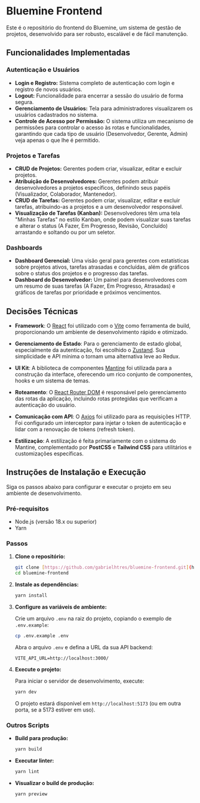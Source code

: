 # Bluemine Frontend

Este é o repositório do frontend do Bluemine, um sistema de gestão de projetos, desenvolvido para ser robusto, escalável e de fácil manutenção.

## Funcionalidades Implementadas

### Autenticação e Usuários

- **Login e Registro:** Sistema completo de autenticação com login e registro de novos usuários.
- **Logout:** Funcionalidade para encerrar a sessão do usuário de forma segura.
- **Gerenciamento de Usuários:** Tela para administradores visualizarem os usuários cadastrados no sistema.
- **Controle de Acesso por Permissão:** O sistema utiliza um mecanismo de permissões para controlar o acesso às rotas e funcionalidades, garantindo que cada tipo de usuário (Desenvolvedor, Gerente, Admin) veja apenas o que lhe é permitido.

### Projetos e Tarefas

- **CRUD de Projetos:** Gerentes podem criar, visualizar, editar e excluir projetos.
- **Atribuição de Desenvolvedores:** Gerentes podem atribuir desenvolvedores a projetos específicos, definindo seus papéis (Visualizador, Colaborador, Mantenedor).
- **CRUD de Tarefas:** Gerentes podem criar, visualizar, editar e excluir tarefas, atribuindo-as a projetos e a um desenvolvedor responsável.
- **Visualização de Tarefas (Kanban):** Desenvolvedores têm uma tela "Minhas Tarefas" no estilo Kanban, onde podem visualizar suas tarefas e alterar o status (A Fazer, Em Progresso, Revisão, Concluído) arrastando e soltando ou por um seletor.

### Dashboards

- **Dashboard Gerencial:** Uma visão geral para gerentes com estatísticas sobre projetos ativos, tarefas atrasadas e concluídas, além de gráficos sobre o status dos projetos e o progresso das tarefas.
- **Dashboard do Desenvolvedor:** Um painel para desenvolvedores com um resumo de suas tarefas (A Fazer, Em Progresso, Atrasadas) e gráficos de tarefas por prioridade e próximos vencimentos.

## Decisões Técnicas

- **Framework**: O [React](https://react.dev/) foi utilizado com o [Vite](https://vitejs.dev/) como ferramenta de build, proporcionando um ambiente de desenvolvimento rápido e otimizado.

- **Gerenciamento de Estado**: Para o gerenciamento de estado global, especialmente da autenticação, foi escolhido o [Zustand](https://zustand-demo.pmnd.rs/). Sua simplicidade e API mínima o tornam uma alternativa leve ao Redux.

- **UI Kit**: A biblioteca de componentes [Mantine](https://mantine.dev/) foi utilizada para a construção da interface, oferecendo um rico conjunto de componentes, hooks e um sistema de temas.

- **Roteamento**: O [React Router DOM](https://reactrouter.com/) é responsável pelo gerenciamento das rotas da aplicação, incluindo rotas protegidas que verificam a autenticação do usuário.

- **Comunicação com API**: O [Axios](https://axios-http.com/) foi utilizado para as requisições HTTP. Foi configurado um interceptor para injetar o token de autenticação e lidar com a renovação de tokens (refresh token).

- **Estilização**: A estilização é feita primariamente com o sistema do Mantine, complementado por **PostCSS** e **Tailwind CSS** para utilitários e customizações específicas.

## Instruções de Instalação e Execução

Siga os passos abaixo para configurar e executar o projeto em seu ambiente de desenvolvimento.

### Pré-requisitos

- Node.js (versão 18.x ou superior)
- Yarn

### Passos

1.  **Clone o repositório:**

    ```bash
    git clone [https://github.com/gabrielhtres/bluemine-frontend.git](https://github.com/gabrielhtres/bluemine-frontend.git)
    cd bluemine-frontend
    ```

2.  **Instale as dependências:**

    ```bash
    yarn install
    ```

3.  **Configure as variáveis de ambiente:**

    Crie um arquivo `.env` na raiz do projeto, copiando o exemplo de `.env.example`:

    ```bash
    cp .env.example .env
    ```

    Abra o arquivo `.env` e defina a URL da sua API backend:

    ```
    VITE_API_URL=http://localhost:3000/
    ```

4.  **Execute o projeto:**

    Para iniciar o servidor de desenvolvimento, execute:

    ```bash
    yarn dev
    ```

    O projeto estará disponível em `http://localhost:5173` (ou em outra porta, se a 5173 estiver em uso).

### Outros Scripts

- **Build para produção:**

  ```bash
  yarn build
  ```

- **Executar linter:**

  ```bash
  yarn lint
  ```

- **Visualizar o build de produção:**

  ```bash
  yarn preview
  ```
